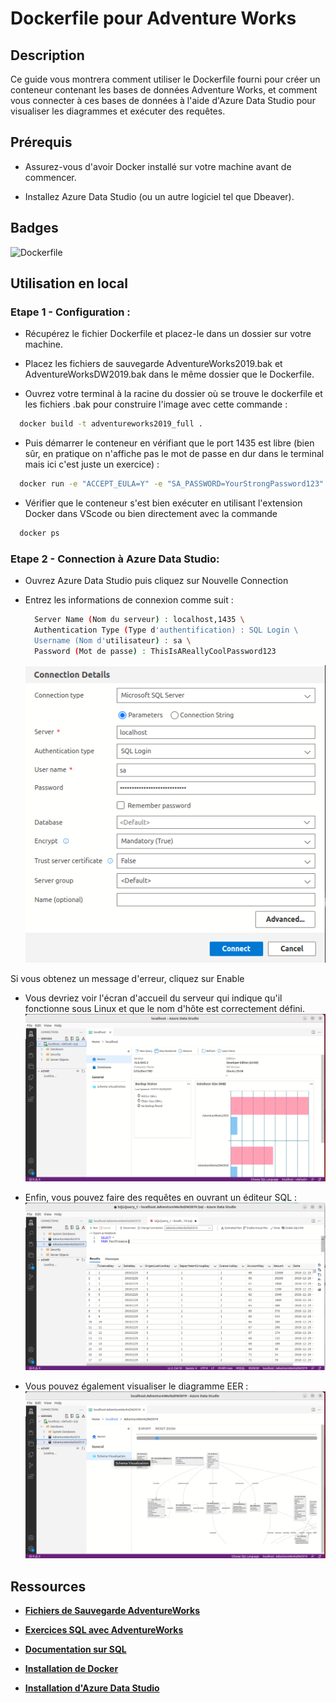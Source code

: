 
#  Dockerfile pour Adventure Works

## Description

Ce guide vous montrera comment utiliser le Dockerfile fourni pour créer un conteneur contenant les bases de données Adventure Works, et comment vous connecter à ces bases de données à l'aide d'Azure Data Studio pour visualiser les diagrammes et exécuter des requêtes.

## Prérequis

- Assurez-vous d'avoir Docker installé sur votre machine avant de commencer.

- Installez Azure Data Studio (ou un autre logiciel tel que Dbeaver).


## Badges

![Dockerfile](https://img.shields.io/badge/Dockerfile-Exists-brightgreen)


## Utilisation en local

### Etape 1 - Configuration :

- Récupérez le fichier Dockerfile et placez-le dans un dossier sur votre machine.

- Placez les fichiers de sauvegarde AdventureWorks2019.bak et AdventureWorksDW2019.bak dans le même dossier que le Dockerfile.

- Ouvrez votre terminal à la racine du dossier où se trouve le dockerfile et les fichiers .bak pour construire l'image avec cette commande :
```bash
  docker build -t adventureworks2019_full .
```

- Puis démarrer le conteneur en vérifiant que le port 1435 est libre (bien sûr, en pratique on n'affiche pas le mot de passe en dur dans le terminal mais ici c'est juste un exercice) :
```bash
  docker run -e "ACCEPT_EULA=Y" -e "SA_PASSWORD=YourStrongPassword123" -p 1435:1433 -d adventureworks2019_full
```

- Vérifier que le conteneur s'est bien exécuter en utilisant l'extension Docker dans VScode ou bien directement avec la commande 
```bash
  docker ps
```


### Etape 2 - Connection à Azure Data Studio: 

- Ouvrez Azure Data Studio puis cliquez sur Nouvelle Connection 

- Entrez les informations de connexion comme suit :
  ```bash
    Server Name (Nom du serveur) : localhost,1435 \
    Authentication Type (Type d'authentification) : SQL Login \
    Username (Nom d'utilisateur) : sa \
    Password (Mot de passe) : ThisIsAReallyCoolPassword123
  ```
  ![](screenshots/login)
  
Si vous obtenez un message d'erreur, cliquez sur Enable 

- Vous devriez voir l'écran d'accueil du serveur qui indique qu'il fonctionne sous Linux et que le nom d'hôte est correctement défini.
  ![](screenshots/home)

- Enfin, vous pouvez faire des requêtes en ouvrant un éditeur SQL : 
  ![](screenshots/query)

- Vous pouvez également visualiser le diagramme EER :
  ![](screenshots/diagramme)

## Ressources

- [**Fichiers de Sauvegarde AdventureWorks**](https://learn.microsoft.com/fr-fr/sql/samples/adventureworks-install-configure?view=sql-server-ver16&tabs=ssms)
  
- [**Exercices SQL avec AdventureWorks**](https://www.w3resource.com/sql-exercises/adventureworks/adventureworks-exercises.php#SQLEDITOR)

- [**Documentation sur SQL**](https://sqlbolt.com/lesson/introduction)

- [**Installation de Docker**](https://docs.docker.com/engine/install/ubuntu/)

- [**Installation d'Azure Data Studio**](https://learn.microsoft.com/en-us/sql/azure-data-studio/download-azure-data-studio?view=sql-server-ver16&tabs=redhat-install%2Credhat-uninstall)